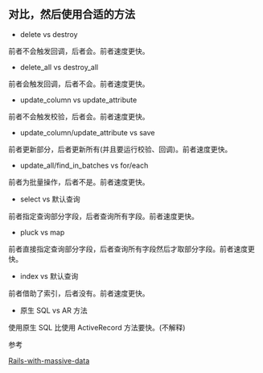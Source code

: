 ## 对比，然后使用合适的方法

- delete vs destroy

前者不会触发回调，后者会。前者速度更快。

- delete_all vs destroy_all

前者会触发回调，后者不会。前者速度更快。

- update_column vs update_attribute

前者不会触发校验，后者会。前者速度更快。

- update_column/update_attribute vs save

前者更新部分，后者更新所有(并且要运行校验、回调)。前者速度更快。

- update_all/find_in_batches vs for/each

前者为批量操作，后者不是。前者速度更快。

- select vs 默认查询

前者指定查询部分字段，后者查询所有字段。前者速度更快。

- pluck vs map

前者直接指定查询部分字段，后者查询所有字段然后才取部分字段。前者速度更快。

- index vs 默认查询

前者借助了索引，后者没有。前者速度更快。

- 原生 SQL vs AR 方法

使用原生 SQL 比使用 ActiveRecord 方法要快。(不解释)

参考

[Rails-with-massive-data](http://blog.xdite.net/posts/2012/08/22/rails-with-massive-data)
